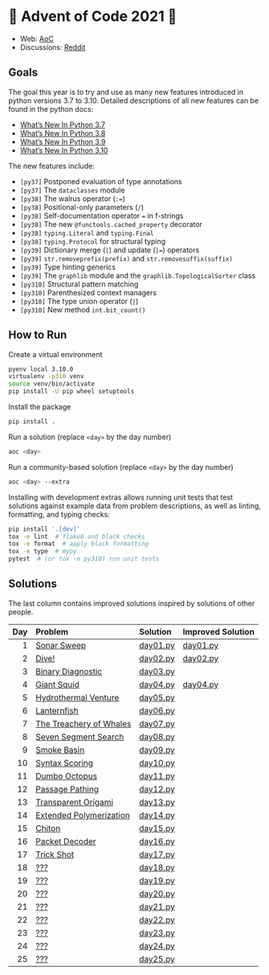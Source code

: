 # 🎄 Advent of Code 2021 🎄

* Web: [AoC](https://adventofcode.com/2021)
* Discussions: [Reddit](https://www.reddit.com/r/adventofcode)

## Goals
The goal this year is to try and use as many new features introduced
in python versions 3.7 to 3.10. Detailed descriptions of all new features
can be found in the python docs:
* [What’s New In Python 3.7](https://docs.python.org/3/whatsnew/3.7.html)
* [What’s New In Python 3.8](https://docs.python.org/3/whatsnew/3.8.html)
* [What’s New In Python 3.9](https://docs.python.org/3/whatsnew/3.9.html)
* [What’s New In Python 3.10](https://docs.python.org/3/whatsnew/3.10.html)

The new features include:
* `[py37]` Postponed evaluation of type annotations
* `[py37]` The `dataclasses` module
* `[py38]` The walrus operator (`:=`)
* `[py38]` Positional-only parameters (`/`)
* `[py38]` Self-documentation operator `=` in f-strings
* `[py38]` The new `@functools.cached_property` decorator
* `[py38]` `typing.Literal` and `typing.Final`
* `[py38]` `typing.Protocol` for structural typing
* `[py39]` Dictionary merge (`|`) and update (`|=`) operators
* `[py39]` `str.removeprefix(prefix)` and `str.removesuffix(suffix)`
* `[py39]` Type hinting generics
* `[py39]` The `graphlib` module and the `graphlib.TopologicalSorter` class
* `[py310]` Structural pattern matching
* `[py310]` Parenthesized context managers
* `[py310]` The type union operator (`|`)
* `[py310]` New method `int.bit_count()`

## How to Run
Create a virtual environment
```sh
pyenv local 3.10.0
virtualenv -p310 venv
source venv/bin/activate
pip install -U pip wheel setuptools
```

Install the package
```sh
pip install .
```

Run a solution (replace `<day>` by the day number)
```sh
aoc <day>
```

Run a community-based solution (replace `<day>` by the day number)
```sh
aoc <day> --extra
```

Installing with development extras allows running unit tests that test
solutions against example data from problem descriptions, as well as
linting, formatting, and typing checks:
```sh
pip install '.[dev]'
tox -e lint  # flake8 and black checks
tox -e format  # apply black formatting
tox -e type  # mypy
pytest  # (or tox -e py310) run unit tests
```

## Solutions
The last column contains improved solutions inspired by solutions of other people.

| Day | Problem                                                         | Solution                                   | Improved Solution                                |
|----:|:----------------------------------------------------------------|:-------------------------------------------|:-------------------------------------------------|
|   1 | [Sonar Sweep](https://adventofcode.com/2021/day/1)              | [day01.py](src/aoc2021/solutions/day01.py) | [day01.py](src/aoc2021/solutions_extra/day01.py) |
|   2 | [Dive!](https://adventofcode.com/2021/day/2)                    | [day02.py](src/aoc2021/solutions/day02.py) | [day02.py](src/aoc2021/solutions_extra/day02.py) |
|   3 | [Binary Diagnostic](https://adventofcode.com/2021/day/3)        | [day03.py](src/aoc2021/solutions/day03.py) |                                                  |
|   4 | [Giant Squid](https://adventofcode.com/2021/day/4)              | [day04.py](src/aoc2021/solutions/day04.py) | [day04.py](src/aoc2021/solutions_extra/day04.py) |
|   5 | [Hydrothermal Venture](https://adventofcode.com/2021/day/5)     | [day05.py](src/aoc2021/solutions/day05.py) |                                                  |
|   6 | [Lanternfish](https://adventofcode.com/2021/day/6)              | [day06.py](src/aoc2021/solutions/day06.py) |                                                  |
|   7 | [The Treachery of Whales](https://adventofcode.com/2021/day/7)  | [day07.py](src/aoc2021/solutions/day07.py) |                                                  |
|   8 | [Seven Segment Search](https://adventofcode.com/2021/day/8)     | [day08.py](src/aoc2021/solutions/day08.py) |                                                  |
|   9 | [Smoke Basin](https://adventofcode.com/2021/day/9)              | [day09.py](src/aoc2021/solutions/day09.py) |                                                  |
|  10 | [Syntax Scoring](https://adventofcode.com/2021/day/10)          | [day10.py](src/aoc2021/solutions/day10.py) |                                                  |
|  11 | [Dumbo Octopus](https://adventofcode.com/2021/day/11)           | [day11.py](src/aoc2021/solutions/day11.py) |                                                  |
|  12 | [Passage Pathing](https://adventofcode.com/2021/day/12)         | [day12.py](src/aoc2021/solutions/day12.py) |                                                  |
|  13 | [Transparent Origami](https://adventofcode.com/2021/day/13)     | [day13.py](src/aoc2021/solutions/day13.py) |                                                  |
|  14 | [Extended Polymerization](https://adventofcode.com/2021/day/14) | [day14.py](src/aoc2021/solutions/day14.py) |                                                  |
|  15 | [Chiton](https://adventofcode.com/2021/day/15)                  | [day15.py](src/aoc2021/solutions/day15.py) |                                                  |
|  16 | [Packet Decoder](https://adventofcode.com/2021/day/16)          | [day16.py](src/aoc2021/solutions/day16.py) |                                                  |
|  17 | [Trick Shot](https://adventofcode.com/2021/day/17)              | [day17.py](src/aoc2021/solutions/day17.py) |                                                  |
|  18 | [???](https://adventofcode.com/2021/day/18)                     | [day18.py](src/aoc2021/solutions/day18.py) |                                                  |
|  19 | [???](https://adventofcode.com/2021/day/19)                     | [day19.py](src/aoc2021/solutions/day19.py) |                                                  |
|  20 | [???](https://adventofcode.com/2021/day/20)                     | [day20.py](src/aoc2021/solutions/day20.py) |                                                  |
|  21 | [???](https://adventofcode.com/2021/day/21)                     | [day21.py](src/aoc2021/solutions/day21.py) |                                                  |
|  22 | [???](https://adventofcode.com/2021/day/22)                     | [day22.py](src/aoc2021/solutions/day22.py) |                                                  |
|  23 | [???](https://adventofcode.com/2021/day/23)                     | [day23.py](src/aoc2021/solutions/day23.py) |                                                  |
|  24 | [???](https://adventofcode.com/2021/day/24)                     | [day24.py](src/aoc2021/solutions/day24.py) |                                                  |
|  25 | [???](https://adventofcode.com/2021/day/25)                     | [day25.py](src/aoc2021/solutions/day25.py) |                                                  |
